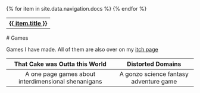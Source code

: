 <table> 
<tr>
    {% for item in site.data.navigation.docs %}
      <th><a href="{{ item.url }}">{{ item.title }}</a></th>
   {% endfor %}
</tr>
</table>
# Games

Games I have made. All of them are also over on my [itch page](https://pennylescroche.itch.io)

| That Cake was Outta this World | Distorted Domains |
| :----------------------------: | :---------------: |
| A one page games about interdimensional shenanigans | A gonzo science fantasy adventure game |
